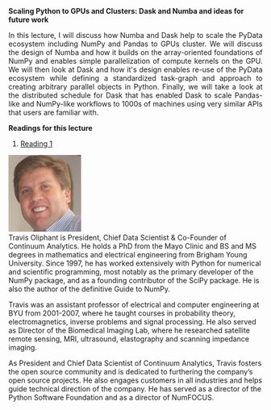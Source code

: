 <div class="abstract">   
<strong>Scaling Python to GPUs and Clusters: Dask and Numba and ideas for future work</strong>
<p align="justify">In this lecture, I will discuss how Numba and Dask help to scale the PyData ecosystem including NumPy and Pandas to GPUs cluster.  We will discuss the design of Numba and how it builds on the array-oriented foundations of NumPy and enables simple parallelization of compute kernels on the GPU.    We will then look at Dask and how it's design enables re-use of the PyData ecosystem while defining a standardized task-graph and approach to creating arbitrary parallel objects in Python.   Finally, we will take a look at the distributed schedule for Dask that has enabled Dask to scale Pandas-like and NumPy-like workflows to 1000s of machines using very similar APIs that users are familiar with.</p>  
    
<strong>Readings for this lecture</strong>  
<ol>
    <li>
    <a href=""> Reading 1 </a>
    </li>
</ol>
</div>


![Travis Oliphant](/assets/img/travis_oliphant.jpg)  
Travis Oliphant is President, Chief Data Scientist & Co-Founder of Continuum Analytics. He holds a PhD from the Mayo Clinic and BS and MS degrees in mathematics and electrical engineering from Brigham Young University. Since 1997, he has worked extensively with Python for numerical and scientific programming, most notably as the primary developer of the NumPy package, and as a founding contributor of the SciPy package. He is also the author of the definitive Guide to NumPy.

Travis was an assistant professor of electrical and computer engineering at BYU from 2001-2007, where he taught courses in probability theory, electromagnetics, inverse problems and signal processing. He also served as Director of the Biomedical Imaging Lab, where he researched satellite remote sensing, MRI, ultrasound, elastography and scanning impedance imaging.

As President and Chief Data Scientist of Continuum Analytics, Travis fosters the open source community and is dedicated to furthering the company’s open source projects. He also engages customers in all industries and helps guide technical direction of the company. He has served as a director of the Python Software Foundation and as a director of NumFOCUS. 
